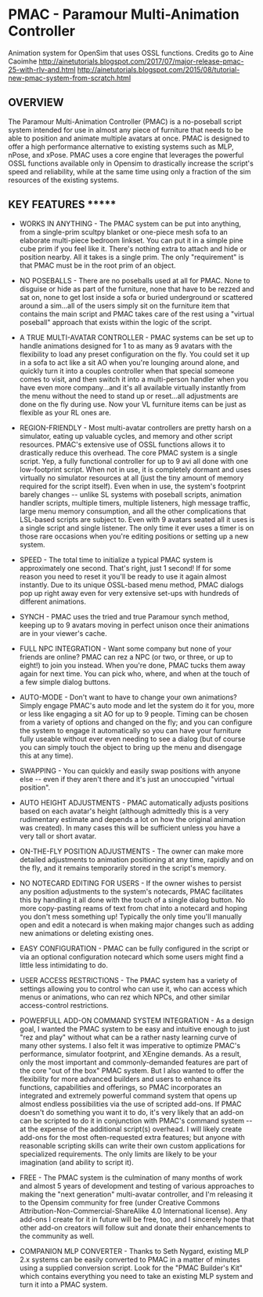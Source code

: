 # PMAC - Paramour Multi-Animation Controller
Animation system for OpenSim that uses OSSL functions.
Credits go to Aine Caoimhe
http://ainetutorials.blogspot.com/2017/07/major-release-pmac-25-with-rlv-and.html
http://ainetutorials.blogspot.com/2015/08/tutorial-new-pmac-system-from-scratch.html


## OVERVIEW

The Paramour Multi-Animation Controller (PMAC) is a no-poseball script system
intended for use in 
almost any piece of furniture that needs to be able to position and animate
multiple avatars at once. 
PMAC is designed to offer a high performance alternative to existing systems
such as MLP, nPose, and 
xPose. PMAC uses a core engine that leverages the powerful OSSL functions
available only in Opensim
 to drastically increase the script's speed and reliability, while at the same
time using only a
 fraction of the sim resources of the existing systems.

## KEY FEATURES *****

* WORKS IN ANYTHING - The PMAC system can be put into anything, from a
single-prim scultpy blanket or 
one-piece mesh sofa to an elaborate multi-piece bedroom linkset. You can put it
in a simple pine cube 
prim if you feel like it. There's nothing extra to attach and hide or position
nearby. All it takes 
is a single prim. The only "requirement" is that PMAC must be in the root prim
of an object.

* NO POSEBALLS - There are no poseballs used at all for PMAC. None to disguise
or hide as part of the
 furniture, none that have to be rezzed and sat on, none to get lost inside a
sofa or buried underground
 or scattered around a sim...all of the users simply sit on the furniture item
that contains the main 
script and PMAC takes care of the rest using a "virtual poseball" approach that
exists within the logic of the script.

* A TRUE MULTI-AVATAR CONTROLLER - PMAC systems can be set up to handle
animations designed for 1 to as
 many as 9 avatars with the flexibility to load any preset configuration on the
fly. You could set it up
 in a sofa to act like a sit AO when you're lounging around alone, and quickly
turn it into a couples 
controller when that special someone comes to visit, and then switch it into a
multi-person handler
 when you have even more company...and it's all available virtually instantly
from the menu without 
the need to stand up or reset...all adjustments are done on the fly during use.
Now your VL furniture
 items can be just as flexible as your RL ones are.

* REGION-FRIENDLY - Most multi-avatar controllers are pretty harsh on a
simulator, eating up valuable 
cycles, and memory and other script resources. PMAC's extensive use of OSSL
functions allows it to 
drastically reduce this overhead. The core PMAC system is a single script. Yep,
a fully functional 
controller for up to 9 avi all done with one low-footprint script. When not in
use, it is completely 
dormant and uses virtually no simulator resources at all (just the tiny amount
of memory required for 
the script itself). Even when in use, the system's footprint barely changes --
unlike SL systems with 
poseball scripts, animation handler scripts, multiple timers, multiple
listeners, high message traffic, 
large menu memory consumption, and all the other complications that LSL-based
scripts are subject to. 
Even with 9 avatars seated all it uses is a single script and single listener.
The only time it ever uses a timer is on those rare occasions when you're
editing positions or setting up a new system.

* SPEED - The total time to initialize a typical PMAC system is approximately
one second. That's right, 
just 1 second! If for some reason you need to reset it you'll be ready to use it
again almost instantly. 
Due to its unique OSSL-based menu method, PMAC dialogs pop up right away even
for very extensive set-ups 
with hundreds of different animations.

* SYNCH - PMAC uses the tried and true Paramour synch method, keeping up to 9
avatars moving in perfect 
unison once their animations are in your viewer's cache.

* FULL NPC INTEGRATION - Want some company but none of your friends are online?
PMAC can rez a NPC 
(or two, or three, or up to eight!) to join you instead. When you're done, PMAC
tucks them away again 
for next time. You can pick who, where, and when at the touch of a few simple
dialog buttons.


* AUTO-MODE - Don't want to have to change your own animations? Simply engage
PMAC's auto mode and
 let the system do it for you, more or less like engaging a sit AO for up to 9
people. Timing can be chosen from a variety of options and changed on the fly;
and you can configure the system to engage it automatically so you can have your
furniture fully useable without ever even needing to see a dialog (but of course
you can simply touch the object to bring up the menu and disengage this at any
time).

* SWAPPING - You can quickly and easily swap positions with anyone else -- even
if they aren't there
 and it's just an unoccupied "virtual position".

* AUTO HEIGHT ADJUSTMENTS - PMAC automatically adjusts positions based on each
avatar's height (although admittedly this is a very rudimentary estimate and
depends a lot on how the original animation was created). In many cases this
will be sufficient unless you have a very tall or short avatar.

* ON-THE-FLY POSITION ADJUSTMENTS - The owner can make more detailed adjustments
to animation positioning at any time, rapidly and on the fly, and it remains
temporarily stored in the script's memory.

* NO NOTECARD EDITING FOR USERS - If the owner wishes to persist any position
adjustments to the system's notecards, PMAC facilitates this by handling it all
done with the touch of a single dialog button. No more copy-pasting reams of
text from chat into a notecard and hoping you don't mess something up! Typically
the only time you'll manually open and edit a notecard is when making major
changes such as adding new animations or deleting existing ones.

* EASY CONFIGURATION - PMAC can be fully configured in the script or via an
optional configuration notecard which some users might find a little less
intimidating to do.

* USER ACCESS RESTRICTIONS - The PMAC system has a variety of settings allowing
you to control who can use it, who can access which menus or animations, who can
rez which NPCs, and other similar access-control restrictions.

* POWERFULL ADD-ON COMMAND SYSTEM INTEGRATION - As a design goal, I wanted the
PMAC system to be easy and intuitive enough to just "rez and play" without what
can be a rather nasty learning curve of many other systems. I also felt it was
imperative to optimize PMAC's performance, simulator footprint, and XEngine
demands. As a result, only the most important and commonly-demanded features are
part of the core "out of the box" PMAC system. But I also wanted to offer the
flexibility  for more advanced builders and users to enhance its functions,
capabilities and offerings, so PMAC incorporates an integrated and extremely
powerful command system that opens up almost endless possibilities via the use
of scripted add-ons. If PMAC doesn't do something you want it to do, it's very
likely that an add-on can be scripted to do it in conjunction with PMAC's
command system -- at the expense of the additional script(s) overhead. I will
likely create add-ons for the most often-requested extra features; but anyone
with reasonable scripting skills can write their own custom applications for
specialized requirements. The only limits are likely to be your imagination (and
ability to script it).

* FREE - The PMAC system is the culmination of many months of work and almost 5
years of development and testing of various approaches to making the "next
generation" multi-avatar controller, and I'm releasing it to the Opensim
community for free (under Creative Commons Attribution-Non-Commercial-ShareAlike
4.0 International license). Any add-ons I create for it in future will be free,
too, and I sincerely hope that other add-on creators will follow suit and donate
their enhancements to the community as well.

* COMPANION MLP CONVERTER - Thanks to Seth Nygard, existing MLP 2.x systems can
be easily converted to PMAC in a matter of minutes using a supplied conversion
script. Look for the "PMAC Builder's Kit" which contains everything you need to
take an existing MLP system and turn it into a PMAC system.
